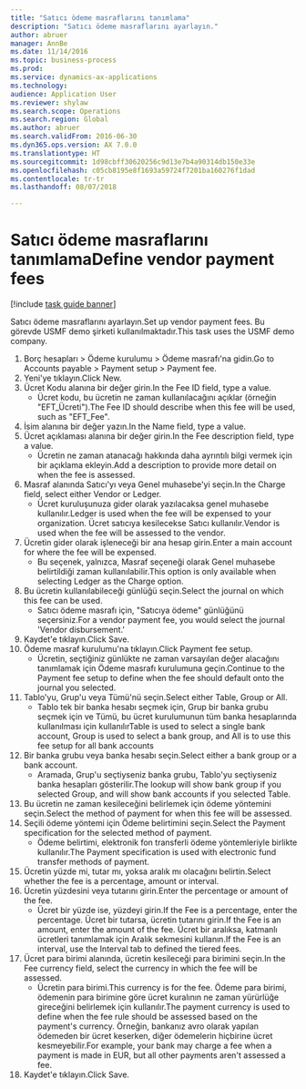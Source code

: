 ```yaml
--- 
title: "Satıcı ödeme masraflarını tanımlama"
description: "Satıcı ödeme masraflarını ayarlayın."
author: abruer
manager: AnnBe
ms.date: 11/14/2016
ms.topic: business-process
ms.prod: 
ms.service: dynamics-ax-applications
ms.technology: 
audience: Application User
ms.reviewer: shylaw
ms.search.scope: Operations
ms.search.region: Global
ms.author: abruer
ms.search.validFrom: 2016-06-30
ms.dyn365.ops.version: AX 7.0.0
ms.translationtype: HT
ms.sourcegitcommit: 1d98cbff30620256c9d13e7b4a90314db150e33e
ms.openlocfilehash: c05cb8195e8f1693a59724f7201ba160276f1dad
ms.contentlocale: tr-tr
ms.lasthandoff: 08/07/2018

---
```

# <a name="define-vendor-payment-fees"></a><span data-ttu-id="e48e9-103">Satıcı ödeme masraflarını tanımlama</span><span class="sxs-lookup"><span data-stu-id="e48e9-103">Define vendor payment fees</span></span>

[!include [task guide banner](../../includes/task-guide-banner.md)]

<span data-ttu-id="e48e9-104">Satıcı ödeme masraflarını ayarlayın.</span><span class="sxs-lookup"><span data-stu-id="e48e9-104">Set up vendor payment fees.</span></span> <span data-ttu-id="e48e9-105">Bu görevde USMF demo şirketi kullanılmaktadır.</span><span class="sxs-lookup"><span data-stu-id="e48e9-105">This task uses the USMF demo company.</span></span>

1. <span data-ttu-id="e48e9-106">Borç hesapları > Ödeme kurulumu > Ödeme masrafı'na gidin.</span><span class="sxs-lookup"><span data-stu-id="e48e9-106">Go to Accounts payable > Payment setup > Payment fee.</span></span>
2. <span data-ttu-id="e48e9-107">Yeni'ye tıklayın.</span><span class="sxs-lookup"><span data-stu-id="e48e9-107">Click New.</span></span>
3. <span data-ttu-id="e48e9-108">Ücret Kodu alanına bir değer girin.</span><span class="sxs-lookup"><span data-stu-id="e48e9-108">In the Fee ID field, type a value.</span></span>
    * <span data-ttu-id="e48e9-109">Ücret kodu, bu ücretin ne zaman kullanılacağını açıklar (örneğin "EFT_Ücreti").</span><span class="sxs-lookup"><span data-stu-id="e48e9-109">The Fee ID should describe when this fee will be used, such as "EFT_Fee".</span></span>  
4. <span data-ttu-id="e48e9-110">İsim alanına bir değer yazın.</span><span class="sxs-lookup"><span data-stu-id="e48e9-110">In the Name field, type a value.</span></span>
5. <span data-ttu-id="e48e9-111">Ücret açıklaması alanına bir değer girin.</span><span class="sxs-lookup"><span data-stu-id="e48e9-111">In the Fee description field, type a value.</span></span>
    * <span data-ttu-id="e48e9-112">Ücretin ne zaman atanacağı hakkında daha ayrıntılı bilgi vermek için bir açıklama ekleyin.</span><span class="sxs-lookup"><span data-stu-id="e48e9-112">Add a description to provide more detail on when the fee is assessed.</span></span>  
6. <span data-ttu-id="e48e9-113">Masraf alanında Satıcı'yı veya Genel muhasebe'yi seçin.</span><span class="sxs-lookup"><span data-stu-id="e48e9-113">In the Charge field, select either Vendor or Ledger.</span></span>
    * <span data-ttu-id="e48e9-114">Ücret kuruluşunuza gider olarak yazılacaksa genel muhasebe kullanılır.</span><span class="sxs-lookup"><span data-stu-id="e48e9-114">Ledger is used when the fee will be expensed to your organization.</span></span>  <span data-ttu-id="e48e9-115">Ücret satıcıya kesilecekse Satıcı kullanılır.</span><span class="sxs-lookup"><span data-stu-id="e48e9-115">Vendor is used when the fee will be assessed to the vendor.</span></span>  
7. <span data-ttu-id="e48e9-116">Ücretin gider olarak işleneceği bir ana hesap girin.</span><span class="sxs-lookup"><span data-stu-id="e48e9-116">Enter a main account for where the fee will be expensed.</span></span>
    * <span data-ttu-id="e48e9-117">Bu seçenek, yalnızca, Masraf seçeneği olarak Genel muhasebe belirtildiği zaman kullanılabilir.</span><span class="sxs-lookup"><span data-stu-id="e48e9-117">This option is only available when selecting Ledger as the Charge option.</span></span>  
8. <span data-ttu-id="e48e9-118">Bu ücretin kullanılabileceği günlüğü seçin.</span><span class="sxs-lookup"><span data-stu-id="e48e9-118">Select the journal on which this fee can be used.</span></span> 
    * <span data-ttu-id="e48e9-119">Satıcı ödeme masrafı için, "Satıcıya ödeme" günlüğünü seçersiniz.</span><span class="sxs-lookup"><span data-stu-id="e48e9-119">For a vendor payment fee, you would select the journal 'Vendor disbursement.'</span></span>  
9. <span data-ttu-id="e48e9-120">Kaydet'e tıklayın.</span><span class="sxs-lookup"><span data-stu-id="e48e9-120">Click Save.</span></span>
10. <span data-ttu-id="e48e9-121">Ödeme masraf kurulumu'na tıklayın.</span><span class="sxs-lookup"><span data-stu-id="e48e9-121">Click Payment fee setup.</span></span>
    * <span data-ttu-id="e48e9-122">Ücretin, seçtiğiniz günlükte ne zaman varsayılan değer alacağını tanımlamak için Ödeme masrafı kurulumuna geçin.</span><span class="sxs-lookup"><span data-stu-id="e48e9-122">Continue to the Payment fee setup to define when the fee should default onto the journal you selected.</span></span>  
11. <span data-ttu-id="e48e9-123">Tablo'yu, Grup'u veya Tümü'nü seçin.</span><span class="sxs-lookup"><span data-stu-id="e48e9-123">Select either Table, Group or All.</span></span>
    * <span data-ttu-id="e48e9-124">Tablo tek bir banka hesabı seçmek için, Grup bir banka grubu seçmek için ve Tümü, bu ücret kurulumunun tüm banka hesaplarında kullanılması için kullanılır</span><span class="sxs-lookup"><span data-stu-id="e48e9-124">Table is used to select a single bank account, Group is used to select a bank group, and All is to use this fee setup for all bank accounts</span></span>  
12. <span data-ttu-id="e48e9-125">Bir banka grubu veya banka hesabı seçin.</span><span class="sxs-lookup"><span data-stu-id="e48e9-125">Select either a bank group or a bank account.</span></span>
    * <span data-ttu-id="e48e9-126">Aramada, Grup'u seçtiyseniz banka grubu, Tablo'yu seçtiyseniz banka hesapları gösterilir.</span><span class="sxs-lookup"><span data-stu-id="e48e9-126">The lookup will show bank group if you selected Group, and will show bank accounts if you selected Table.</span></span>  
13. <span data-ttu-id="e48e9-127">Bu ücretin ne zaman kesileceğini belirlemek için ödeme yöntemini seçin.</span><span class="sxs-lookup"><span data-stu-id="e48e9-127">Select the method of payment for when this fee will be assessed.</span></span>
14. <span data-ttu-id="e48e9-128">Seçili ödeme yöntemi için Ödeme belirtimini seçin.</span><span class="sxs-lookup"><span data-stu-id="e48e9-128">Select the Payment specification for the selected method of payment.</span></span>
    * <span data-ttu-id="e48e9-129">Ödeme belirtimi, elektronik fon transferli ödeme yöntemleriyle birlikte kullanılır.</span><span class="sxs-lookup"><span data-stu-id="e48e9-129">The Payment specification is used with electronic fund transfer methods of payment.</span></span>  
15. <span data-ttu-id="e48e9-130">Ücretin yüzde mi, tutar mı, yoksa aralık mı olacağını belirtin.</span><span class="sxs-lookup"><span data-stu-id="e48e9-130">Select whether the fee is a percentage, amount or interval.</span></span>
16. <span data-ttu-id="e48e9-131">Ücretin yüzdesini veya tutarını girin.</span><span class="sxs-lookup"><span data-stu-id="e48e9-131">Enter the percentage or amount of the fee.</span></span>
    * <span data-ttu-id="e48e9-132">Ücret bir yüzde ise, yüzdeyi girin.</span><span class="sxs-lookup"><span data-stu-id="e48e9-132">If the Fee is a percentage, enter the percentage.</span></span> <span data-ttu-id="e48e9-133">Ücret bir tutarsa, ücretin tutarını girin.</span><span class="sxs-lookup"><span data-stu-id="e48e9-133">If the Fee is an amount, enter the amount of the fee.</span></span> <span data-ttu-id="e48e9-134">Ücret bir aralıksa, katmanlı ücretleri tanımlamak için Aralık sekmesini kullanın.</span><span class="sxs-lookup"><span data-stu-id="e48e9-134">If the Fee is an interval, use the Interval tab to defined the tiered fees.</span></span>  
17. <span data-ttu-id="e48e9-135">Ücret para birimi alanında, ücretin kesileceği para birimini seçin.</span><span class="sxs-lookup"><span data-stu-id="e48e9-135">In the Fee currency field, select the currency in which the fee will be assessed.</span></span>
    * <span data-ttu-id="e48e9-136">Ücretin para birimi.</span><span class="sxs-lookup"><span data-stu-id="e48e9-136">This currency is for the fee.</span></span> <span data-ttu-id="e48e9-137">Ödeme para birimi, ödemenin para birimine göre ücret kuralının ne zaman yürürlüğe gireceğini belirlemek için kullanılır.</span><span class="sxs-lookup"><span data-stu-id="e48e9-137">The payment currency is used to define when the fee rule should be assessed based on the payment's currency.</span></span> <span data-ttu-id="e48e9-138">Örneğin, bankanız avro olarak yapılan ödemeden bir ücret keserken, diğer ödemelerin hiçbirine ücret kesmeyebilir.</span><span class="sxs-lookup"><span data-stu-id="e48e9-138">For example, your bank may charge a fee when a payment is made in EUR, but all other payments aren't assessed a fee.</span></span>  
18. <span data-ttu-id="e48e9-139">Kaydet'e tıklayın.</span><span class="sxs-lookup"><span data-stu-id="e48e9-139">Click Save.</span></span>


